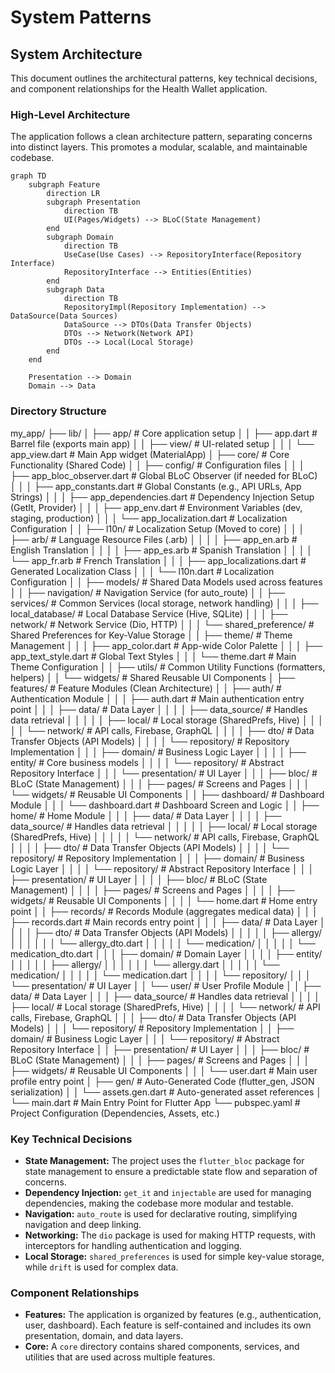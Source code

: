 # System Patterns

## System Architecture

This document outlines the architectural patterns, key technical decisions, and component relationships for the Health Wallet application.

### High-Level Architecture

The application follows a clean architecture pattern, separating concerns into distinct layers. This promotes a modular, scalable, and maintainable codebase.

```mermaid
graph TD
    subgraph Feature
        direction LR
        subgraph Presentation
            direction TB
            UI(Pages/Widgets) --> BLoC(State Management)
        end
        subgraph Domain
            direction TB
            UseCase(Use Cases) --> RepositoryInterface(Repository Interface)
            RepositoryInterface --> Entities(Entities)
        end
        subgraph Data
            direction TB
            RepositoryImpl(Repository Implementation) --> DataSource(Data Sources)
            DataSource --> DTOs(Data Transfer Objects)
            DTOs --> Network(Network API)
            DTOs --> Local(Local Storage)
        end
    end

    Presentation --> Domain
    Domain --> Data
```

### Directory Structure

my_app/
├── lib/
│   ├── app/                              # Core application setup
│   │   ├── app.dart                      # Barrel file (exports main app)
│   │   ├── view/                         # UI-related setup
│   │   │   └── app_view.dart             # Main App widget (MaterialApp)
│   ├── core/                             # Core Functionality (Shared Code)
│   │   ├── config/                       # Configuration files
│   │   │   ├── app_bloc_observer.dart    # Global BLoC Observer (if needed for BLoC)
│   │   │   ├── app_constants.dart        # Global Constants (e.g., API URLs, App Strings)
│   │   │   ├── app_dependencies.dart     # Dependency Injection Setup (GetIt, Provider)
│   │   │   ├── app_env.dart              # Environment Variables (dev, staging, production)
│   │   │   └── app_localization.dart     # Localization Configuration
│   │   ├── l10n/                         # Localization Setup (Moved to core)
│   │   │   ├── arb/                      # Language Resource Files (.arb)
│   │   │   │   ├── app_en.arb            # English Translation
│   │   │   │   ├── app_es.arb            # Spanish Translation
│   │   │   │   └── app_fr.arb            # French Translation
│   │   │   ├── app_localizations.dart    # Generated Localization Class
│   │   │   └── l10n.dart                 # Localization Configuration
│   │   ├── models/                       # Shared Data Models used across features
│   │   ├── navigation/                   # Navigation Service (for auto_route)
│   │   ├── services/                     # Common Services (local storage, network handling)
│   │   │   ├── local_database/           # Local Database Service (Hive, SQLite)
│   │   │   ├── network/                  # Network Service (Dio, HTTP)
│   │   │   └── shared_preference/        # Shared Preferences for Key-Value Storage
│   │   ├── theme/                        # Theme Management
│   │   │   ├── app_color.dart            # App-wide Color Palette
│   │   │   ├── app_text_style.dart       # Global Text Styles
│   │   │   └── theme.dart                # Main Theme Configuration
│   │   ├── utils/                        # Common Utility Functions (formatters, helpers)
│   │   └── widgets/                      # Shared Reusable UI Components
│   ├── features/                         # Feature Modules (Clean Architecture)
│   │   ├── auth/                         # Authentication Module
│   │   │   ├── auth.dart                 # Main authentication entry point
│   │   │   ├── data/                     # Data Layer
│   │   │   │   ├── data_source/          # Handles data retrieval
│   │   │   │   │   ├── local/            # Local storage (SharedPrefs, Hive)
│   │   │   │   │   └── network/          # API calls, Firebase, GraphQL
│   │   │   │   ├── dto/                  # Data Transfer Objects (API Models)
│   │   │   │   └── repository/           # Repository Implementation
│   │   │   ├── domain/                   # Business Logic Layer
│   │   │   │   ├── entity/               # Core business models
│   │   │   │   └── repository/           # Abstract Repository Interface
│   │   │   └── presentation/             # UI Layer
│   │   │       ├── bloc/                 # BLoC (State Management)
│   │   │       ├── pages/                # Screens and Pages
│   │   │       └── widgets/              # Reusable UI Components
│   │   ├── dashboard/                    # Dashboard Module
│   │   │   └── dashboard.dart            # Dashboard Screen and Logic
│   │   ├── home/                         # Home Module
│   │   │   ├── data/                     # Data Layer
│   │   │   │   ├── data_source/          # Handles data retrieval
│   │   │   │   │   ├── local/            # Local storage (SharedPrefs, Hive)
│   │   │   │   │   └── network/          # API calls, Firebase, GraphQL
│   │   │   │   ├── dto/                  # Data Transfer Objects (API Models)
│   │   │   │   └── repository/           # Repository Implementation
│   │   │   ├── domain/                   # Business Logic Layer
│   │   │   │   └── repository/           # Abstract Repository Interface
│   │   │   ├── presentation/             # UI Layer
│   │   │   │   ├── bloc/                 # BLoC (State Management)
│   │   │   │   ├── pages/                # Screens and Pages
│   │   │   │   ├── widgets/              # Reusable UI Components
│   │   │   │   └── home.dart             # Home entry point
│   │   ├── records/                      # Records Module (aggregates medical data)
│   │   │   ├── records.dart              # Main records entry point
│   │   │   ├── data/                     # Data Layer
│   │   │   │   ├── dto/                  # Data Transfer Objects (API Models)
│   │   │   │   │   ├── allergy/
│   │   │   │   │   │   └── allergy_dto.dart
│   │   │   │   │   └── medication/
│   │   │   │   │       └── medication_dto.dart
│   │   │   ├── domain/                   # Domain Layer
│   │   │   │   ├── entity/
│   │   │   │   │   ├── allergy/
│   │   │   │   │   │   └── allergy.dart
│   │   │   │   │   └── medication/
│   │   │   │   │       └── medication.dart
│   │   │   │   └── repository/
│   │   │   └── presentation/             # UI Layer
│   │   └── user/                         # User Profile Module
│   │       ├── data/                     # Data Layer
│   │       │   ├── data_source/          # Handles data retrieval
│   │       │   │   ├── local/            # Local storage (SharedPrefs, Hive)
│   │       │   │   └── network/          # API calls, Firebase, GraphQL
│   │       │   ├── dto/                  # Data Transfer Objects (API Models)
│   │       │   └── repository/           # Repository Implementation
│   │       ├── domain/                   # Business Logic Layer
│   │       │   └── repository/           # Abstract Repository Interface
│   │       ├── presentation/             # UI Layer
│   │       │   ├── bloc/                 # BLoC (State Management)
│   │       │   ├── pages/                # Screens and Pages
│   │       │   ├── widgets/              # Reusable UI Components
│   │       │   └── user.dart             # Main user profile entry point
│   ├── gen/                              # Auto-Generated Code (flutter_gen, JSON serialization)
│   │   └── assets.gen.dart               # Auto-generated asset references
│   └── main.dart                         # Main Entry Point for Flutter App
└── pubspec.yaml                          # Project Configuration (Dependencies, Assets, etc.)

### Key Technical Decisions

-   **State Management:** The project uses the `flutter_bloc` package for state management to ensure a predictable state flow and separation of concerns.
-   **Dependency Injection:** `get_it` and `injectable` are used for managing dependencies, making the codebase more modular and testable.
-   **Navigation:** `auto_route` is used for declarative routing, simplifying navigation and deep linking.
-   **Networking:** The `dio` package is used for making HTTP requests, with interceptors for handling authentication and logging.
-   **Local Storage:** `shared_preferences` is used for simple key-value storage, while `drift` is used for complex data.

### Component Relationships

-   **Features:** The application is organized by features (e.g., authentication, user, dashboard). Each feature is self-contained and includes its own presentation, domain, and data layers.
-   **Core:** A `core` directory contains shared components, services, and utilities that are used across multiple features.
